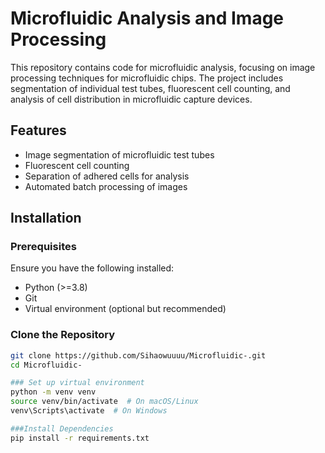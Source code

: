 
# Microfluidic Analysis and Image Processing

This repository contains code for microfluidic analysis, focusing on image processing techniques for microfluidic chips. The project includes segmentation of individual test tubes, fluorescent cell counting, and analysis of cell distribution in microfluidic capture devices.

## Features
- Image segmentation of microfluidic test tubes
- Fluorescent cell counting
- Separation of adhered cells for analysis
- Automated batch processing of images

## Installation

### Prerequisites
Ensure you have the following installed:
- Python (>=3.8)
- Git
- Virtual environment (optional but recommended)

### Clone the Repository
```bash
git clone https://github.com/Sihaowuuuu/Microfluidic-.git
cd Microfluidic-

### Set up virtual environment
python -m venv venv
source venv/bin/activate  # On macOS/Linux
venv\Scripts\activate  # On Windows

###Install Dependencies
pip install -r requirements.txt



